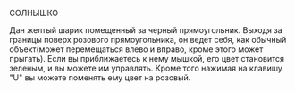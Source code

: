 СОЛНЫШКО

Дан желтый шарик помещенный за черный прямоугольник. Выходя за границы поверх розового прямоугольника, он ведет себя, как обычный объект(может перемещаться влево и вправо, кроме этого может прыгать). Если вы приближаетесь к нему мышкой, его цвет становится зеленым, и вы можете им управлять. Кроме того нажимая на клавишу "U" вы можете поменять ему цвет на розовый.
